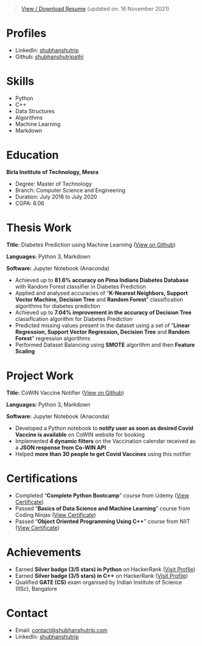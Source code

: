 >[View / Download Resume](/Documents/Shubhanshu%20Tripathi%20Resume.pdf) (updated on: 16 November 2021)

# Profiles
- LinkedIn: [shubhanshutrip](https://www.linkedin.com/in/shubhanshutrip)
- Github: [shubhanshutripathi](https://github.com/shubhanshutripathi)

# Skills
- Python
- C++
- Data Structures
- Algorithms
- Machine Learning
- Markdown

# Education
**Birla Institute of Technology, Mesra**
- Degree: Master of Technology
- Branch: Computer Science and Engineering
- Duration: July 2018 to July 2020
- CGPA: 8.06

# Thesis Work

**Title:** Diabetes Prediction using Machine Learning ([View on Github](https://github.com/ShubhanshuTripathi/Diabetes-Prediction))

**Languages:** Python 3, Markdown

**Software:** Jupyter Notebook (Anaconda)
-	Achieved up to **81.6% accuracy on Pima Indians Diabetes Database** with Random Forest classifier in Diabetes Prediction
-	Applied and analysed accuracies of “**K-Nearest Neighbors, Support Vector Machine, Decision Tree** and **Random Forest**” classification algorithms for diabetes prediction
-	Achieved up to **7.04% improvement in the accuracy of Decision Tree** classification algorithm for Diabetes Prediction
-	Predicted missing values present in the dataset using a set of “**Linear Regression, Support Vector Regression, Decision Tree** and **Random Forest**” regression algorithms
- Performed Dataset Balancing using **SMOTE** algorithm and then **Feature Scaling**

# Project Work

**Title:** CoWIN Vaccine Notifier ([View on Github](https://github.com/ShubhanshuTripathi/CoWIN-Vaccine-Notifier))

**Languages:** Python 3, Markdown

**Software:** Jupyter Notebook (Anaconda)
- Developed a Python notebook to **notify user as soon as desired Covid Vaccine is available** on CoWIN website for booking
- Implemented **4 dynamic filters** on the Vaccination calendar received as a **JSON response from Co-WIN API**
- Helped **more than 30 people to get Covid Vaccines** using this notifier

# Certifications
- Completed “**Complete Python Bootcamp**” course from Udemy ([View Certificate](https://ude.my/UC-8406f3da-58cb-4c48-ae37-acde960790fd))
- Passed “**Basics of Data Science and Machine Learning**” course from Coding Ninjas ([View Certificate](https://students.codingninjas.com/verify/65b6af5ee928bb1c))
- Passed “**Object Oriented Programming Using C++**” course from NIIT ([View Certificate](/Documents/ST%20CPP%20Certificate%20(NIIT).pdf))

# Achievements
- Earned **Silver badge (3/5 stars) in Python** on HackerRank ([Visit Profile](https://www.hackerrank.com/shubhanshu_trip))
- Earned **Silver badge (3/5 stars) in C++** on HackerRank ([Visit Profile](https://www.hackerrank.com/shubhanshu_trip))
- Qualified **GATE (CS)** exam organised by Indian Institute of Science (IISc), Bangalore

# Contact
- Email: [contact@shubhanshutrip.com](mailto:contact@shubhanshutrip.com)
- LinkedIn: [shubhanshutrip](https://www.linkedin.com/in/shubhanshutrip)
